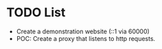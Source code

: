 # TODO List
- Create a demonstration website (::1 via 60000)
- POC: Create a proxy that listens to http requests.
